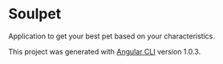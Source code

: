 # Soulpet

Application to get your best pet based on your characteristics.

This project was generated with [Angular CLI](https://github.com/angular/angular-cli) version 1.0.3.

